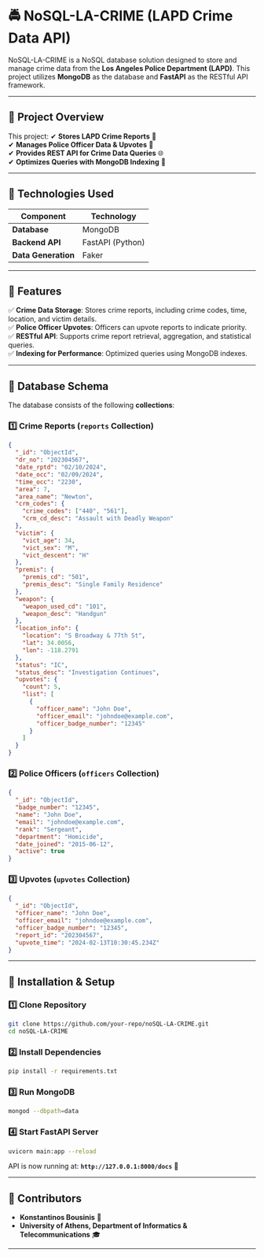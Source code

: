 # 🚔 NoSQL-LA-CRIME (LAPD Crime Data API)

NoSQL-LA-CRIME is a NoSQL database solution designed to store and manage crime data from the **Los Angeles Police Department (LAPD)**. This project utilizes **MongoDB** as the database and **FastAPI** as the RESTful API framework. 

---

## 📌 Project Overview
This project:
✔ **Stores LAPD Crime Reports** 📂  
✔ **Manages Police Officer Data & Upvotes** 👮  
✔ **Provides REST API for Crime Data Queries** 🌐  
✔ **Optimizes Queries with MongoDB Indexing** 🚀  

---

## 📌 Technologies Used
| Component     | Technology |
|--------------|------------|
| **Database** | MongoDB |
| **Backend API** | FastAPI (Python) |
| **Data Generation** | Faker |


---

## 📌 Features
✅ **Crime Data Storage**: Stores crime reports, including crime codes, time, location, and victim details.  
✅ **Police Officer Upvotes**: Officers can upvote reports to indicate priority.  
✅ **RESTful API**: Supports crime report retrieval, aggregation, and statistical queries.  
✅ **Indexing for Performance**: Optimized queries using MongoDB indexes.  

---

## 📌 Database Schema
The database consists of the following **collections**:

### 1️⃣ Crime Reports (`reports` Collection)
```json
{
  "_id": "ObjectId",
  "dr_no": "202304567",
  "date_rptd": "02/10/2024",
  "date_occ": "02/09/2024",
  "time_occ": "2230",
  "area": 7,
  "area_name": "Newton",
  "crm_codes": {
    "crime_codes": ["440", "561"],
    "crm_cd_desc": "Assault with Deadly Weapon"
  },
  "victim": {
    "vict_age": 34,
    "vict_sex": "M",
    "vict_descent": "H"
  },
  "premis": {
    "premis_cd": "501",
    "premis_desc": "Single Family Residence"
  },
  "weapon": {
    "weapon_used_cd": "101",
    "weapon_desc": "Handgun"
  },
  "location_info": {
    "location": "S Broadway & 77th St",
    "lat": 34.0056,
    "lon": -118.2791
  },
  "status": "IC",
  "status_desc": "Investigation Continues",
  "upvotes": {
    "count": 5,
    "list": [
      {
        "officer_name": "John Doe",
        "officer_email": "johndoe@example.com",
        "officer_badge_number": "12345"
      }
    ]
  }
}
```

### 2️⃣ Police Officers (`officers` Collection)
```json
{
  "_id": "ObjectId",
  "badge_number": "12345",
  "name": "John Doe",
  "email": "johndoe@example.com",
  "rank": "Sergeant",
  "department": "Homicide",
  "date_joined": "2015-06-12",
  "active": true
}
```

### 3️⃣ Upvotes (`upvotes` Collection)
```json
{
  "_id": "ObjectId",
  "officer_name": "John Doe",
  "officer_email": "johndoe@example.com",
  "officer_badge_number": "12345",
  "report_id": "202304567",
  "upvote_time": "2024-02-13T10:30:45.234Z"
}
```

---

## 📌 Installation & Setup
### 1️⃣ Clone Repository
```sh
git clone https://github.com/your-repo/noSQL-LA-CRIME.git
cd noSQL-LA-CRIME
```

### 2️⃣ Install Dependencies
```sh
pip install -r requirements.txt
```

### 3️⃣ Run MongoDB
```sh
mongod --dbpath=data
```

### 4️⃣ Start FastAPI Server
```sh
uvicorn main:app --reload
```
API is now running at: **`http://127.0.0.1:8000/docs`** 🎉

---

## 📌 Contributors
- **Konstantinos Bousinis** 🚀
- **University of Athens, Department of Informatics & Telecommunications** 🎓

---
